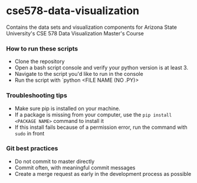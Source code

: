 # cse578-data-visualization
Contains the data sets and visualization components for Arizona State University's CSE 578 Data Visualization Master's Course

### How to run these scripts
- Clone the repository
- Open a bash script console and verify your python version is at least 3.
- Navigate to the script you'd like to run in the console
- Run the script with `python <FILE NAME (NO .PY)>

### Troubleshooting tips
- Make sure pip is installed on your machine.
- If a package is missing from your computer, use the `pip install <PACKAGE NAME>` command to install it
- If this install fails because of a permission error, run the command with `sudo` in front

### Git best practices
- Do not commit to master directly
- Commit often, with meaningful commit messages
- Create a merge request as early in the development process as possible

